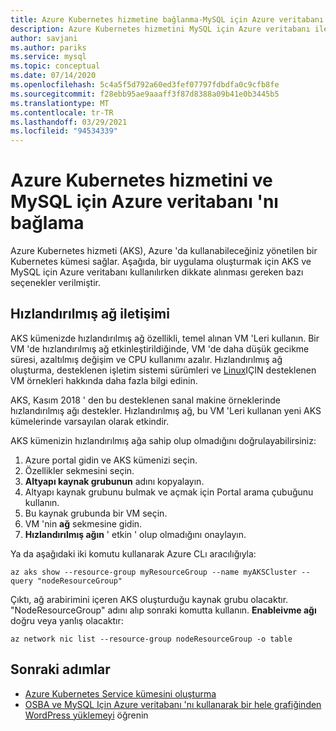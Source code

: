 ```yaml
---
title: Azure Kubernetes hizmetine bağlanma-MySQL için Azure veritabanı
description: Azure Kubernetes hizmetini MySQL için Azure veritabanı ile bağlama hakkında bilgi edinin
author: savjani
ms.author: pariks
ms.service: mysql
ms.topic: conceptual
ms.date: 07/14/2020
ms.openlocfilehash: 5c4a5f5d792a60ed3fef07797fdbdfa0c9cfb8fe
ms.sourcegitcommit: f28ebb95ae9aaaff3f87d8388a09b41e0b3445b5
ms.translationtype: MT
ms.contentlocale: tr-TR
ms.lasthandoff: 03/29/2021
ms.locfileid: "94534339"
---
```

# <a name="connecting-azure-kubernetes-service-and-azure-database-for-mysql"></a>Azure Kubernetes hizmetini ve MySQL için Azure veritabanı 'nı bağlama

Azure Kubernetes hizmeti (AKS), Azure 'da kullanabileceğiniz yönetilen bir Kubernetes kümesi sağlar. Aşağıda, bir uygulama oluşturmak için AKS ve MySQL için Azure veritabanı kullanılırken dikkate alınması gereken bazı seçenekler verilmiştir.


## <a name="accelerated-networking"></a>Hızlandırılmış ağ iletişimi
AKS kümenizde hızlandırılmış ağ özellikli, temel alınan VM 'Leri kullanın. Bir VM 'de hızlandırılmış ağ etkinleştirildiğinde, VM 'de daha düşük gecikme süresi, azaltılmış değişim ve CPU kullanımı azalır. Hızlandırılmış ağ oluşturma, desteklenen işletim sistemi sürümleri ve [Linux](../virtual-network/create-vm-accelerated-networking-cli.md)IÇIN desteklenen VM örnekleri hakkında daha fazla bilgi edinin.

AKS, Kasım 2018 ' den bu desteklenen sanal makine örneklerinde hızlandırılmış ağı destekler. Hızlandırılmış ağ, bu VM 'Leri kullanan yeni AKS kümelerinde varsayılan olarak etkindir.

AKS kümenizin hızlandırılmış ağa sahip olup olmadığını doğrulayabilirsiniz:
1. Azure portal gidin ve AKS kümenizi seçin.
2. Özellikler sekmesini seçin.
3. **Altyapı kaynak grubunun** adını kopyalayın.
4. Altyapı kaynak grubunu bulmak ve açmak için Portal arama çubuğunu kullanın.
5. Bu kaynak grubunda bir VM seçin.
6. VM 'nin **ağ** sekmesine gidin.
7. **Hızlandırılmış ağın** ' etkin ' olup olmadığını onaylayın.

Ya da aşağıdaki iki komutu kullanarak Azure CLı aracılığıyla:
```azurecli
az aks show --resource-group myResourceGroup --name myAKSCluster --query "nodeResourceGroup"
```
Çıktı, ağ arabirimini içeren AKS oluşturduğu kaynak grubu olacaktır. "NodeResourceGroup" adını alıp sonraki komutta kullanın. **Enableivme ağı** doğru veya yanlış olacaktır:
```azurecli
az network nic list --resource-group nodeResourceGroup -o table
```


## <a name="next-steps"></a>Sonraki adımlar
- [Azure Kubernetes Service kümesini oluşturma](../aks/kubernetes-walkthrough.md)
- [OSBA ve MySQL Için Azure veritabanı 'nı kullanarak bir hele grafiğinden WordPress yüklemeyi](../aks/index.yml) öğrenin